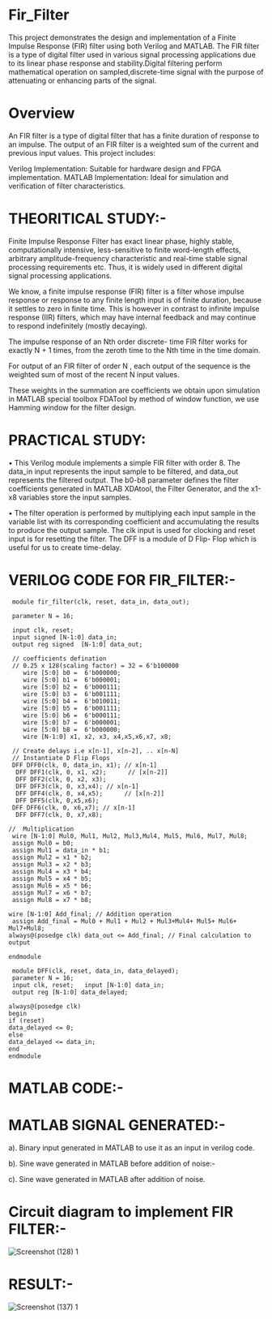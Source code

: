 # Fir_Filter

This project demonstrates the design and implementation of a Finite Impulse Response (FIR) filter using both Verilog and MATLAB. The FIR filter is a type of digital filter used in various signal processing applications due to its linear phase response and stability.Digital filtering perform mathematical operation on sampled,discrete-time signal with the purpose of attenuating or enhancing parts of the signal.

# Overview

An FIR filter is a type of digital filter that has a finite duration of response to an impulse. The output of an FIR filter is a weighted sum of the current and previous input values. This project includes:

Verilog Implementation: Suitable for hardware design and FPGA implementation.
MATLAB Implementation: Ideal for simulation and verification of filter characteristics.


# THEORITICAL STUDY:-

Finite Impulse Response Filter has exact linear phase, highly stable, computationally intensive, less-sensitive to finite word-length effects, arbitrary amplitude-frequency characteristic and real-time stable signal processing requirements etc. Thus, it is widely used in different digital signal processing applications.

We know, a finite impulse response (FIR) filter is a filter whose impulse response or response to any finite length input is of finite duration, because it settles to zero in finite time. This is however in contrast to infinite impulse response (IIR) filters, which may have internal feedback and may continue to respond indefinitely (mostly decaying). 

The impulse response of an Nth order discrete- time FIR filter works for exactly N + 1 times, from the zeroth time to the Nth time in the time domain.

For output of an FIR filter of order N , each output of the sequence is the weighted sum of most of the recent N input values. 

These weights in the summation are coefficients we obtain upon simulation in MATLAB special toolbox FDATool by method of window function, we use Hamming window for the filter design.


# PRACTICAL STUDY:

• This Verilog module implements a simple FIR filter with order 8. The data_in input represents the input sample to be filtered, and data_out represents the filtered output. The b0-b8 parameter defines the filter coefficients generated in MATLAB XDAtool, the Filter Generator, and the x1-x8 variables store the input samples.

• The filter operation is performed by multiplying each input sample in the variable list  with its corresponding coefficient and accumulating the results to produce the output sample. The clk input is used for clocking and reset input is for resetting the filter. The DFF  is a module of D Flip- Flop which is useful for us to create time-delay.


# VERILOG CODE FOR FIR_FILTER:-

     module fir_filter(clk, reset, data_in, data_out);

     parameter N = 16;

     input clk, reset;
     input signed [N-1:0] data_in;
     output reg signed  [N-1:0] data_out; 

     // coefficients defination
     // 0.25 x 128(scaling factor) = 32 = 6'b100000
        wire [5:0] b0 =  6'b000000; 
        wire [5:0] b1 =  6'b000001; 
        wire [5:0] b2 =  6'b000111; 
        wire [5:0] b3 =  6'b001111;
        wire [5:0] b4 =  6'b010011; 
        wire [5:0] b5 =  6'b001111; 
        wire [5:0] b6 =  6'b000111; 
        wire [5:0] b7 =  6'b000001;
        wire [5:0] b8 =  6'b000000; 
        wire [N-1:0] x1, x2, x3, x4,x5,x6,x7, x8; 

     // Create delays i.e x[n-1], x[n-2], .. x[n-N]
     // Instantiate D Flip Flops
     DFF DFF0(clk, 0, data_in, x1); // x[n-1]
      DFF DFF1(clk, 0, x1, x2);      // [x[n-2]]
      DFF DFF2(clk, 0, x2, x3); 
      DFF DFF3(clk, 0, x3,x4); // x[n-1]
      DFF DFF4(clk, 0, x4,x5);      // [x[n-2]]
      DFF DFF5(clk, 0,x5,x6);
     DFF DFF6(clk, 0, x6,x7); // x[n-1]
      DFF DFF7(clk, 0, x7,x8);

    //  Multiplication
     wire [N-1:0] Mul0, Mul1, Mul2, Mul3,Mul4, Mul5, Mul6, Mul7, Mul8;  
     assign Mul0 = b0; 
     assign Mul1 = data_in * b1;  
     assign Mul2 = x1 * b2;  
     assign Mul3 = x2 * b3;  
     assign Mul4 = x3 * b4;  
     assign Mul5 = x4 * b5;  
     assign Mul6 = x5 * b6;  
     assign Mul7 = x6 * b7;
     assign Mul8 = x7 * b8; 
 
    wire [N-1:0] Add_final; // Addition operation
     assign Add_final = Mul0 + Mul1 + Mul2 + Mul3+Mul4+ Mul5+ Mul6+ Mul7+Mul8; 
    always@(posedge clk) data_out <= Add_final; // Final calculation to output 

    endmodule

     module DFF(clk, reset, data_in, data_delayed);
     parameter N = 16;
     input clk, reset;   input [N-1:0] data_in;
     output reg [N-1:0] data_delayed; 
 
    always@(posedge clk)
    begin
    if (reset)
    data_delayed <= 0;
    else
    data_delayed <= data_in;    
    end
    endmodule






# MATLAB CODE:-








# MATLAB SIGNAL GENERATED:-

a). Binary input generated in MATLAB to use it as an input in verilog code.






b). Sine wave generated in MATLAB before addition of noise:-







c). Sine wave generated in MATLAB after addition of noise.






# Circuit diagram to implement FIR FILTER:-


![Screenshot (128) 1](https://github.com/Harshit2747/Fir_Filter/assets/167745025/6fc43e2f-eb57-4e57-b261-2c99634744be)




# RESULT:-

![Screenshot (137) 1](https://github.com/Harshit2747/Fir_Filter/assets/167745025/0e30710f-cd8a-4729-a12c-7a17ed1b4da8)








